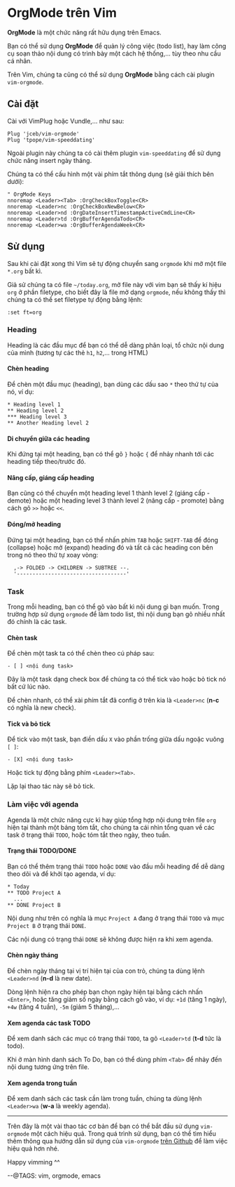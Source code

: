 # OrgMode trên Vim

**OrgMode** là một chức năng rất hữu dụng trên Emacs.

Bạn có thể sử dụng **OrgMode** để quản lý công việc (todo list), hay làm công cụ soạn thảo nội dung có trình bày một cách hệ thống,... tùy theo nhu cầu cá nhân.

Trên Vim, chúng ta cũng có thể sử dụng **OrgMode** bằng cách cài plugin `vim-orgmode`.

## Cài đặt 

Cài với VimPlug hoặc Vundle,... như sau:

```
Plug 'jceb/vim-orgmode'
Plug 'tpope/vim-speeddating'
```

Ngoài plugin này chúng ta có cài thêm plugin `vim-speeddating` để sử dụng chức năng insert ngày tháng.

Chúng ta có thể cấu hình một vài phím tắt thông dụng (sẽ giải thích bên dưới):

```
" OrgMode Keys
nnoremap <Leader><Tab> :OrgCheckBoxToggle<CR>
nnoremap <Leader>nc :OrgCheckBoxNewBelow<CR>
nnoremap <Leader>nd :OrgDateInsertTimestampActiveCmdLine<CR>
nnoremap <Leader>td :OrgBufferAgendaTodo<CR>
nnoremap <Leader>wa :OrgBufferAgendaWeek<CR>
```

## Sử dụng

Sau khi cài đặt xong thì Vim sẽ tự động chuyển sang `orgmode` khi mở một file `*.org` bất kì.

Giả sử chúng ta có file `~/today.org`, mở file này với vim bạn sẽ thấy kí hiệu `org` ở phần filetype, cho biết đây là file mở dạng `orgmode`, nếu không thấy thì chúng ta có thể set filetype tự động bằng lệnh:

```
:set ft=org
```

### Heading

Heading là các đầu mục để bạn có thể dễ dàng phân loại, tổ chức nội dung của mình (tương tự các thẻ `h1`, `h2`,... trong HTML)

#### Chèn heading

Để chèn một đầu mục (heading), bạn dùng các dấu sao `*` theo thứ tự của nó, ví dụ:

```
* Heading level 1
** Heading level 2
*** Heading level 3
** Another Heading level 2
```

#### Di chuyển giữa các heading

Khi đứng tại một heading, bạn có thể gõ `}` hoặc `{` để nhảy nhanh tới các heading tiếp theo/trước đó.

#### Nâng cấp, giáng cấp heading

Bạn cũng có thể chuyển một heading level 1 thành level 2 (giáng cấp - demote) hoặc một heading level 3 thành level 2 (nâng cấp - promote) bằng cách gõ `>>` hoặc `<<`.

#### Đóng/mở heading

Đứng tại một heading, bạn có thể nhấn phím `TAB` hoặc `SHIFT-TAB` để đóng (collapse) hoặc mở (expand) heading đó và tất cả các heading con bên trong nó theo thứ tự xoay vòng:

```
  ,-> FOLDED -> CHILDREN -> SUBTREE --.
  '-----------------------------------'
```

### Task

Trong mỗi heading, bạn có thể gõ vào bất kì nội dung gì bạn muốn. Trong trường hợp sử dụng `orgmode` để làm todo list, thì nội dung bạn gõ nhiều nhất đó chính là các task.

#### Chèn task 

Để chèn một task ta có thể chèn theo cú pháp sau:

```
- [ ] <nội dung task>
```

Đây là một task dạng check box để chúng ta có thể tick vào hoặc bỏ tick nó bất cứ lúc nào.

Để chèn nhanh, có thể xài phím tắt đã config ở trên kia là `<Leader>nc` (**n-c** có nghĩa là new check).

#### Tick và bỏ tick

Để tick vào một task, bạn điền dấu `X` vào phần trống giữa dấu ngoặc vuông `[ ]`:

```
- [X] <nội dung task>
```

Hoặc tick tự động bằng phím `<Leader><Tab>`.

Lặp lại thao tác này sẽ bỏ tick.

### Làm việc với agenda

Agenda là một chức năng cực kì hay giúp tổng hợp nội dung trên file `org` hiện tại thành một bảng tóm tắt, cho chúng ta cái nhìn tổng quan về các task ở trạng thái `TODO`, hoặc tóm tắt theo ngày, theo tuần.

#### Trạng thái TODO/DONE

Bạn có thể thêm trạng thái `TODO` hoặc `DONE` vào đầu mỗi heading để dễ dàng theo dõi và để khởi tạo agenda, ví dụ:

```
* Today
** TODO Project A
  ...
** DONE Project B
```

Nội dung như trên có nghĩa là mục `Project A` đang ở trạng thái `TODO` và mục `Project B` ở trạng thái `DONE`.

Các nội dung có trạng thái `DONE` sẽ không được hiện ra khi xem agenda.

#### Chèn ngày tháng 

Để chèn ngày tháng tại vị trí hiện tại của con trỏ, chúng ta dùng lệnh `<Leader>nd` (**n-d** là new date).

Dòng lệnh hiện ra cho phép bạn chọn ngày hiện tại bằng cách nhấn `<Enter>`, hoặc tăng giảm số ngày bằng cách gõ vào, ví dụ: `+1d` (tăng 1 ngày), `+4w` (tăng 4 tuần), `-5m` (giảm 5 tháng),...

#### Xem agenda các task TODO

Để xem danh sách các mục có trạng thái `TODO`, ta gõ `<Leader>td` (**t-d** tức là todo).

Khi ở màn hình danh sách To Do, bạn có thể dùng phím `<Tab>` để nhảy đến nội dung tương ứng trên file.

#### Xem agenda trong tuần 

Để xem danh sách các task cần làm trong tuần, chúng ta dùng lệnh `<Leader>wa` (**w-a** là weekly agenda).

---

Trên đây là một vài thao tác cơ bản để bạn có thể bắt đầu sử dụng `vim-orgmode` một cách hiệu quả. Trong quá trình sử dụng, bạn có thể tìm hiểu thêm thông qua hướng dẫn sử dụng của `vim-orgmode` [trên Github](https://github.com/jceb/vim-orgmode/blob/master/doc/orgguide.txt) để làm việc hiệu quả hơn nhé.

Happy vimming ^^

--@TAGS: vim, orgmode, emacs
